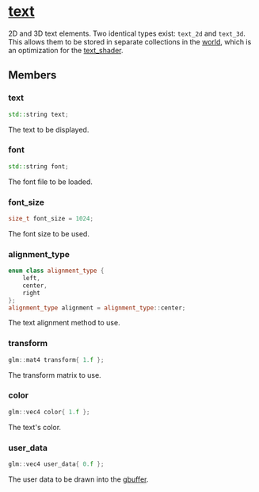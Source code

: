 # [text](text.hpp)

2D and 3D text elements. Two identical types exist: `text_2d` and `text_3d`. This allows them to be stored in separate collections in the [world](world.md), which is an optimization for the [text_shader](impl/shaders/gbuffer/text/text_shader.md).

## Members

### text

```cpp
std::string text;
```

The text to be displayed.

### font

```cpp
std::string font;
```

The font file to be loaded.

### font_size

```cpp
size_t font_size = 1024;
```

The font size to be used.

### alignment_type

```cpp
enum class alignment_type {
	left,
	center,
	right
};
alignment_type alignment = alignment_type::center;
```

The text alignment method to use.

### transform

```cpp
glm::mat4 transform{ 1.f };
```

The transform matrix to use.

### color

```cpp
glm::vec4 color{ 1.f };
```

The text's color.

### user_data

```cpp
glm::vec4 user_data{ 0.f };
```

The user data to be drawn into the [gbuffer](impl/gbuffer.md).